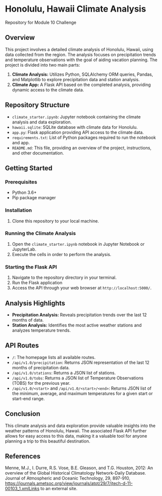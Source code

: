# Honolulu, Hawaii Climate Analysis
Repository for Module 10 Challenge

## Overview

This project involves a detailed climate analysis of Honolulu, Hawaii, using data collected from the region. The analysis focuses on precipitation trends and temperature observations with the goal of aiding vacation planning. The project is divided into two main parts: 

1. **Climate Analysis:** Utilizes Python, SQLAlchemy ORM queries, Pandas, and Matplotlib to explore precipitation data and station analysis.
2. **Climate App:** A Flask API based on the completed analysis, providing dynamic access to the climate data.

## Repository Structure

- `climate_starter.ipynb`: Jupyter notebook containing the climate analysis and data exploration.
- `hawaii.sqlite`: SQLite database with climate data for Honolulu.
- `app.py`: Flask application providing API access to the climate data.
- `requirements.txt`: List of Python packages required to run the notebook and app.
- `README.md`: This file, providing an overview of the project, instructions, and other documentation.

## Getting Started

### Prerequisites

- Python 3.6+
- Pip package manager

### Installation

1. Clone this repository to your local machine.

### Running the Climate Analysis

1. Open the `climate_starter.ipynb` notebook in Jupyter Notebook or JupyterLab.
2. Execute the cells in order to perform the analysis.

### Starting the Flask API

1. Navigate to the repository directory in your terminal.
2. Run the Flask application
3. Access the API through your web browser at `http://localhost:5000/`.

## Analysis Highlights

- **Precipitation Analysis:** Reveals precipitation trends over the last 12 months of data.
- **Station Analysis:** Identifies the most active weather stations and analyzes temperature trends.

## API Routes

- `/`: The homepage lists all available routes.
- `/api/v1.0/precipitation`: Returns JSON representation of the last 12 months of precipitation data.
- `/api/v1.0/stations`: Returns a JSON list of stations.
- `/api/v1.0/tobs`: Returns a JSON list of Temperature Observations (TOBS) for the previous year.
- `/api/v1.0/<start>` and `/api/v1.0/<start>/<end>`: Returns JSON list of the minimum, average, and maximum temperatures for a given start or start-end range.

## Conclusion

This climate analysis and data exploration provide valuable insights into the weather patterns of Honolulu, Hawaii. The associated Flask API further allows for easy access to this data, making it a valuable tool for anyone planning a trip to this beautiful destination.

## References
Menne, M.J., I. Durre, R.S. Vose, B.E. Gleason, and T.G. Houston, 2012: An overview of the Global Historical Climatology Network-Daily Database. Journal of Atmospheric and Oceanic Technology, 29, 897-910, https://journals.ametsoc.org/view/journals/atot/29/7/jtech-d-11-00103_1.xmlLinks to an external site.

